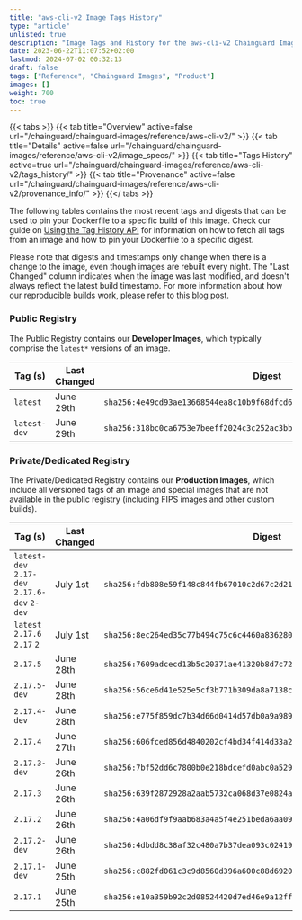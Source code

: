 ```yaml
---
title: "aws-cli-v2 Image Tags History"
type: "article"
unlisted: true
description: "Image Tags and History for the aws-cli-v2 Chainguard Image"
date: 2023-06-22T11:07:52+02:00
lastmod: 2024-07-02 00:32:13
draft: false
tags: ["Reference", "Chainguard Images", "Product"]
images: []
weight: 700
toc: true
---
```


{{< tabs >}}
{{< tab title="Overview" active=false url="/chainguard/chainguard-images/reference/aws-cli-v2/" >}}
{{< tab title="Details" active=false url="/chainguard/chainguard-images/reference/aws-cli-v2/image_specs/" >}}
{{< tab title="Tags History" active=true url="/chainguard/chainguard-images/reference/aws-cli-v2/tags_history/" >}}
{{< tab title="Provenance" active=false url="/chainguard/chainguard-images/reference/aws-cli-v2/provenance_info/" >}}
{{</ tabs >}}

The following tables contains the most recent tags and digests that can be used to pin your Dockerfile to a specific build of this image. Check our guide on [Using the Tag History API](/chainguard/chainguard-images/using-the-tag-history-api/) for information on how to fetch all tags from an image and how to pin your Dockerfile to a specific digest.

Please note that digests and timestamps only change when there is a change to the image, even though images are rebuilt every night. The "Last Changed" column indicates when the image was last modified, and doesn't always reflect the latest build timestamp. For more information about how our reproducible builds work, please refer to [this blog post](https://www.chainguard.dev/unchained/reproducing-chainguards-reproducible-image-builds).

### Public Registry
The Public Registry contains our **Developer Images**, which typically comprise the `latest*` versions of an image.

| Tag (s)       | Last Changed | Digest                                                                    |
|---------------|--------------|---------------------------------------------------------------------------|
|  `latest`     | June 29th    | `sha256:4e49cd93ae13668544ea8c10b9f68dfcd6f1de4134d1c4adbc02a118bf87a603` |
|  `latest-dev` | June 29th    | `sha256:318bc0ca6753e7beeff2024c3c252ac3bb5bdfd2ebd2c23500c48df286d65203` |


### Private/Dedicated Registry
The Private/Dedicated Registry contains our **Production Images**, which include all versioned tags of an image and special images that are not available in the public registry (including FIPS images and other custom builds).

| Tag (s)                                       | Last Changed | Digest                                                                    |
|-----------------------------------------------|--------------|---------------------------------------------------------------------------|
|  `latest-dev` `2.17-dev` `2.17.6-dev` `2-dev` | July 1st     | `sha256:fdb808e59f148c844fb67010c2d67c2d21446420d3c5c4b3baf6bfb518e9e7d2` |
|  `latest` `2.17.6` `2.17` `2`                 | July 1st     | `sha256:8ec264ed35c77b494c75c6c4460a836280b704e17d3cca0d3c99810b2d0c4c84` |
|  `2.17.5`                                     | June 28th    | `sha256:7609adcecd13b5c20371ae41320b8d7c724ca3e9e1ad0f75a76d2ce9094815ed` |
|  `2.17.5-dev`                                 | June 28th    | `sha256:56ce6d41e525e5cf3b771b309da8a7138c95853daa20985c8925b88e211ed810` |
|  `2.17.4-dev`                                 | June 28th    | `sha256:e775f859dc7b34d66d0414d57db0a9a989b6ef0eeaf9bffe200d2bf29b178574` |
|  `2.17.4`                                     | June 27th    | `sha256:606fced856d4840202cf4bd34f414d33a2c6e3ff8e7c195babc2ef0bf36dca7a` |
|  `2.17.3-dev`                                 | June 26th    | `sha256:7bf52dd6c7800b0e218bdcefd0abc0a529d21f7d6d6c15d11be920598ee0ea43` |
|  `2.17.3`                                     | June 26th    | `sha256:639f2872928a2aab5732ca068d37e0824af87b41b093e5482011b0a613a559c6` |
|  `2.17.2`                                     | June 26th    | `sha256:4a06df9f9aab683a4a5f4e251beda6aa09979bfd5886bb83334d0c27b25d8ba4` |
|  `2.17.2-dev`                                 | June 26th    | `sha256:4dbdd8c38af32c480a7b37dea093c02419014cf3abd7e194b5c6ba58492c6b32` |
|  `2.17.1-dev`                                 | June 25th    | `sha256:c882fd061c3c9d8560d396a600c88d6920295f880958aa34975597c21f5bd770` |
|  `2.17.1`                                     | June 25th    | `sha256:e10a359b92c2d08524420d7ed46e9a12ff6b1db136b5b96dd6a7c8ad8c89f3c3` |

